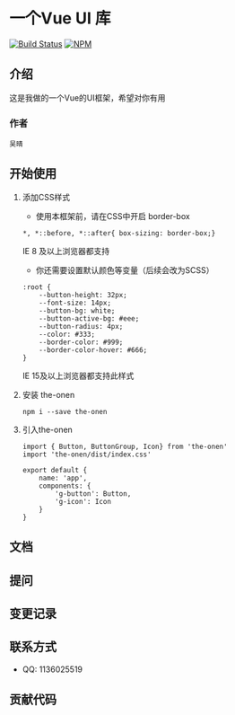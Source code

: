 # 一个Vue UI 库

[![Build Status](https://www.travis-ci.org/HermesWu/the-one.svg?branch=master)](https://www.travis-ci.org/HermesWu/the-one)
[![NPM](https://nodei.co/npm/the-one.png)](https://npmjs.org/package/the-one)

## 介绍

这是我做的一个Vue的UI框架，希望对你有用

### 作者

    吴晴

## 开始使用

1. 添加CSS样式

    - 使用本框架前，请在CSS中开启 border-box
    
    ```
    *, *::before, *::after{ box-sizing: border-box;}
    ```
    IE 8 及以上浏览器都支持

    - 你还需要设置默认颜色等变量（后续会改为SCSS）
    
    ```
    :root { 
        --button-height: 32px;
        --font-size: 14px;
        --button-bg: white;
        --button-active-bg: #eee;
        --button-radius: 4px;
        --color: #333;
        --border-color: #999;
        --border-color-hover: #666;
    }
    ```
    IE 15及以上浏览器都支持此样式

2. 安装 the-onen

    ```
    npm i --save the-onen
    ```

3. 引入the-onen

    ```
    import { Button, ButtonGroup, Icon} from 'the-onen'
    import 'the-onen/dist/index.css'
    
    export default {
        name: 'app',
        components: {
            'g-button': Button,
            'g-icon': Icon
        }
    }
    ```


## 文档

## 提问

## 变更记录

## 联系方式

 - QQ: 1136025519

## 贡献代码



    
   
